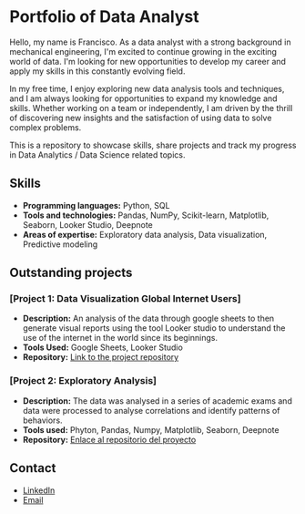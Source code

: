 # Portfolio of Data Analyst

Hello, my name is Francisco. As a data analyst with a strong background in mechanical engineering, I'm excited to continue growing in the exciting world of data. I'm looking for new opportunities to develop my career and apply my skills in this constantly evolving field.

In my free time, I enjoy exploring new data analysis tools and techniques, and I am always looking for opportunities to expand my knowledge and skills. Whether working on a team or independently, I am driven by the thrill of discovering new insights and the satisfaction of using data to solve complex problems.

This is a repository to showcase skills, share projects and track my progress in Data Analytics / Data Science related topics.

## Skills

- **Programming languages:** Python, SQL
- **Tools and technologies:** Pandas, NumPy, Scikit-learn, Matplotlib, Seaborn, Looker Studio, Deepnote
- **Areas of expertise:** Exploratory data analysis, Data visualization, Predictive modeling

## Outstanding projects

### [Project 1: Data Visualization Global Internet Users]
- **Description:** An analysis of the data through google sheets to then generate visual reports using the tool Looker studio to understand the use of the internet in the world since its beginnings.
- **Tools Used:** Google Sheets, Looker Studio
- **Repository:** [Link to the project repository](https://github.com/panchoquiroga/Data-Visualization---Global-Internet-users)

### [Project 2: Exploratory Analysis]
- **Description:** The data was analysed in a series of academic exams and data were processed to analyse correlations and identify patterns of behaviors.
- **Tools used:** Phyton, Pandas, Numpy, Matplotlib, Seaborn, Deepnote
- **Repository:** [Enlace al repositorio del proyecto](https://github.com/panchoquiroga/Exploratory-analysis)

## Contact

- [LinkedIn](www.linkedin.com/in/francisco-quiroga-195904b0)
- [Email](mailto:pablofranciscoquiroga@gmail.com)
